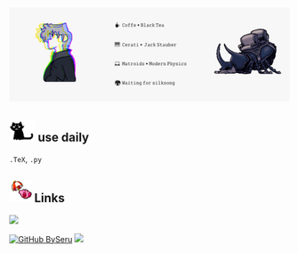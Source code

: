 <div align="center">
<img src="https://github.com/BySeru/BySeru/blob/main/BySeru/A%20Header%20By%20Seru.gif"/>
</div>

## <img height="40" src="https://github.com/BySeru/BySeru/blob/main/BySeru/miau.gif"/> use daily
`.TeX`, `.py`

## <img height="40" src="https://github.com/BySeru/BySeru/blob/main/BySeru/kirby.gif"/> Links
[![](https://img.shields.io/badge/Microsoft_Outlook-0078D4?style=for-the-badge&logo=microsoft-outlook&logoColor=white)]((herf="mailto:sd.lopezb1@uniandes.edu.co"))

[![GitHub BySeru](https://img.shields.io/github/followers/BySeru?style=social)](https://github.com/BySeru)
[![](https://img.shields.io/twitch/status/by_seru?style=social)](https://www.twitch.tv/by_seru)
